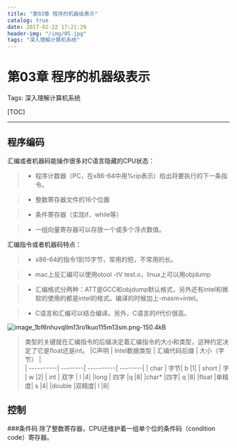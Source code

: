 ```yaml
---
title: "第03章 程序的机器级表示"
catalog: true
date: 2017-02-22 17:21:29
header-img: "/img/05.jpg"
tags: "深入理解计算机系统"
---
```


# 第03章 程序的机器级表示

Tags: 深入理解计算机系统

[TOC]

---
## 程序编码
汇编或者机器码能操作很多对C语言隐藏的CPU状态：
>* 程序计数器（PC，在x86-64中用%rip表示）给出将要执行的下一条指令。

>* 整数寄存器文件的16个位置

>* 条件寄存器（实现if、while等）

>* 一组向量寄存器可以存放一个或多个浮点数值。

汇编指令或者机器码特点：
>* x86-64的指令1到15字节，常用的短，不常用的长。

>* mac上反汇编可以使用otool -tV test.o，linux上可以用objdump 

>* 汇编格式分两种：ATT是GCC和objdump默认格式，另外还有intel和微软的使用的都是intel的格式。编译的时候加上-masm=intel。

>* C语言和汇编可以结合编译。另外，C语言的if代价很高。

![image_1bf6nhuvqllm13ro1kuo115m13sm.png-150.4kB][2]


> 类型的关键就在汇编指令的后缀决定着汇编指令的大小和类型，这种约定决定了它是float还是int。
|C声明        | Intel数据类型    | 汇编代码后缀        | 大小（字节）   |  
| ----------| --------| ----------| --------| 
| char    |  字节|  b |1|
| short        |   字   | w |2|
| int        |   双字   |  l |4|
|long         | 四字 |q |8|
|char*         |四字| q |8|
|float  |单精度| s |4|
|double |双精度| l |8|

## 控制
###条件码
除了整数寄存器，CPU还维护着一组单个位的条件码（condition code）寄存器。


  [1]: http://static.zybuluo.com/allon6/yzfv9gtjsrji8s0b4p3aihsn/image_1bf6v19m51g921ca71it3129t1nhr13.png
  [2]: http://static.zybuluo.com/allon6/js1wq6rorgfytob2opajes74/image_1bf6nhuvqllm13ro1kuo115m13sm.png
